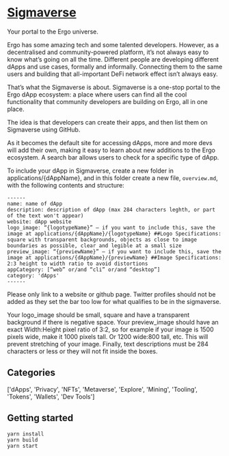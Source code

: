 # [Sigmaverse](https://sigmaverse.io/)

Your portal to the Ergo universe.

Ergo has some amazing tech and some talented developers. However, as a decentralised and community-powered platform, it’s not always easy to know what’s going on all the time. Different people are developing different dApps and use cases, formally and informally. Connecting them to the same users and building that all-important DeFi network effect isn’t always easy.

That’s what the Sigmaverse is about. Sigmaverse is a one-stop portal to the Ergo dApp ecosystem: a place where users can find all the cool functionality that community developers are building on Ergo, all in one place.

The idea is that developers can create their apps, and then list them on Sigmaverse using GitHub.

As it becomes the default site for accessing dApps, more and more devs will add their own, making it easy to learn about new additions to the Ergo ecosystem. A search bar allows users to check for a specific type of dApp.

To include your dApp in Sigmaverse, create a new folder in applications/{dAppName}, and in this folder create a new file, `overview.md`, with the following contents and structure:


```
------
name: name of dApp
description: description of dApp (max 284 characters leghth, or part of the text won't appear)
website: dApp website
logo_image: “{logotypeName}” – if you want to include this, save the image at applications/{dAppName}/{logotypeName} ##Logo Specifications: square with transparent backgrounds, objects as close to image boundaries as possible, clear and legible at a small size
preview_image: “{previewName}” – if you want to include this, save the image at applications/{dAppName}/{previewName} ##Image Specifications: 2:3 height to width ratio to avoid distortions
appCategory: [“web” or/and “cli” or/and “desktop”]
category: 'dApps' 
------
```


Please only link to a website or github page. Twitter profiles should not be added as they set the bar too low for what qualifies to be in the sigmaverse.

Your logo_image should be small, square and have a transparent background if there is negative space. Your preview_image should have an exact Width:Height pixel ratio of 3:2, so for example if your image is 1500 pixels wide, make it 1000 pixels tall. Or 1200 wide:800 tall, etc. This will prevent stretching of your image. Finally, text descriptions must be 284 characters or less or they will not fit inside the boxes.

## Categories

['dApps', 'Privacy', 'NFTs', 'Metaverse', 'Explore', 'Mining', 'Tooling', 'Tokens', 'Wallets', 'Dev Tools']



## Getting started

```
yarn install
yarn build
yarn start
```
